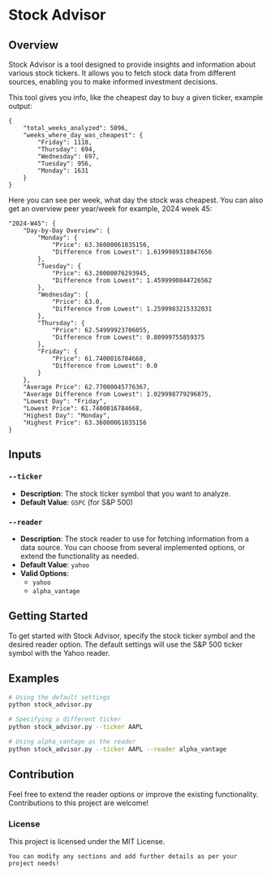 # Stock Advisor

## Overview
Stock Advisor is a tool designed to provide insights and information about various stock tickers. It allows you to fetch stock data from different sources, enabling you to make informed investment decisions.

This tool gives you info, like the cheapest day to buy a given ticker, example output:

    {
        "total_weeks_analyzed": 5096,
        "weeks_where_day_was_cheapest": {
            "Friday": 1118,
            "Thursday": 694,
            "Wednesday": 697,
            "Tuesday": 956,
            "Monday": 1631
        }
    }

Here you can see per week, what day the stock was cheapest.
You can also get an overview peer year/week for example, 2024 week 45:

    "2024-W45": {
        "Day-by-Day Overview": {
            "Monday": {
                "Price": 63.36000061035156,
                "Difference from Lowest": 1.6199989318847656
            },
            "Tuesday": {
                "Price": 63.20000076293945,
                "Difference from Lowest": 1.4599990844726562
            },
            "Wednesday": {
                "Price": 63.0,
                "Difference from Lowest": 1.2599983215332031
            },
            "Thursday": {
                "Price": 62.54999923706055,
                "Difference from Lowest": 0.80999755859375
            },
            "Friday": {
                "Price": 61.7400016784668,
                "Difference from Lowest": 0.0
            }
        },
        "Average Price": 62.77000045776367,
        "Average Difference from Lowest": 1.029998779296875,
        "Lowest Day": "Friday",
        "Lowest Price": 61.7400016784668,
        "Highest Day": "Monday",
        "Highest Price": 63.36000061035156
    }

  

## Inputs

### `--ticker`
- **Description**: The stock ticker symbol that you want to analyze.
- **Default Value**: `GSPC` (for S&P 500)

### `--reader`
- **Description**: The stock reader to use for fetching information from a data source. You can choose from several implemented options, or extend the functionality as needed.
- **Default Value**: `yahoo`
- **Valid Options**: 
  - `yahoo`
  - `alpha_vantage`
  
## Getting Started
To get started with Stock Advisor, specify the stock ticker symbol and the desired reader option. The default settings will use the S&P 500 ticker symbol with the Yahoo reader.

## Examples
```bash
# Using the default settings
python stock_advisor.py

# Specifying a different ticker
python stock_advisor.py --ticker AAPL

# Using alpha_vantage as the reader
python stock_advisor.py --ticker AAPL --reader alpha_vantage
```

## Contribution
Feel free to extend the reader options or improve the existing functionality. Contributions to this project are welcome!

### License
This project is licensed under the MIT License.

`You can modify any sections and add further details as per your project needs!`